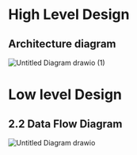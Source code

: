 # High Level Design
## Architecture diagram
![Untitled Diagram drawio (1)](https://user-images.githubusercontent.com/65857693/132499421-3edb8bf2-ae4c-47c3-abaf-b0c77ecf1501.png)


# Low level Design
## 2.2 Data Flow Diagram 
![Untitled Diagram drawio](https://user-images.githubusercontent.com/65857693/132315333-4d925465-ad47-4408-bccb-705de4af0cda.png)


